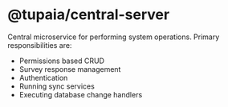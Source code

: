 # @tupaia/central-server

Central microservice for performing system operations. Primary responsibilities are:

- Permissions based CRUD
- Survey response management
- Authentication
- Running sync services
- Executing database change handlers
